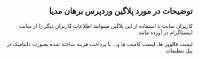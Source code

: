 <div dir="rtl">
<h2>توضیحات در مورد پلاگین وردپرس برهان مدیا</h2>

کاربران سایت با استفاده از این پلاگین میتوانند اطلاعات کاربران دیگر را از سایت اینستاگرام در آورده مانند

لیست فالوور ها، لیست کامنت ها و... با پرداخت هزینه ساخته شده بصورت داینامیک در پنل تنظیمات
</div>
